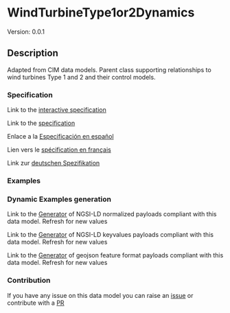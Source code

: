 # WindTurbineType1or2Dynamics
Version: 0.0.1

## Description 

Adapted from CIM data models. Parent class supporting relationships to wind turbines Type 1 and 2 and their control models.
### Specification

Link to the [interactive specification](https://swagger.lab.fiware.org/?url=https://github.com/smart-data-models/dataModel.EnergyCIM/blob/master/WindTurbineType1or2Dynamics/swagger.yaml)

Link to the [specification](https://github.com/smart-data-models/dataModel.EnergyCIM/blob/master/WindTurbineType1or2Dynamics/doc/spec.md)

Enlace a la [Especificación en español](https://github.com/smart-data-models/dataModel.EnergyCIM/blob/master/WindTurbineType1or2Dynamics/doc/spec_ES.md)

Lien vers le [spécification en français](https://github.com/smart-data-models/dataModel.EnergyCIM/blob/master/WindTurbineType1or2Dynamics/doc/spec_FR.md)

Link zur [deutschen Spezifikation](https://github.com/smart-data-models/dataModel.EnergyCIM/blob/master/WindTurbineType1or2Dynamics/doc/spec_DE.md)
### Examples
### Dynamic Examples generation

Link to the [Generator](https://smartdatamodels.org/extra/ngsi-ld_generator.php?schemaUrl=https://raw.githubusercontent.com/smart-data-models/dataModel.EnergyCIM/master/WindTurbineType1or2Dynamics/schema.json&email=info@smartdatamodels.org) of NGSI-LD normalized payloads compliant with this data model. Refresh for new values

Link to the [Generator](https://smartdatamodels.org/extra/ngsi-ld_generator_keyvalues.php?schemaUrl=https://raw.githubusercontent.com/smart-data-models/dataModel.EnergyCIM/master/WindTurbineType1or2Dynamics/schema.json&email=info@smartdatamodels.org) of NGSI-LD keyvalues payloads compliant with this data model. Refresh for new values

Link to the [Generator](https://smartdatamodels.org/extra/geojson_features_generator_v1.0.php?schemaUrl=https://raw.githubusercontent.com/smart-data-models/dataModel.EnergyCIM/master/WindTurbineType1or2Dynamics/schema.json&email=info@smartdatamodels.org) of geojson feature format payloads compliant with this data model. Refresh for new values
### Contribution

 If you have any issue on this data model you can raise an [issue](https://github.com/smart-data-models/dataModel.EnergyCIM/issues)  or contribute with a [PR](https://github.com/smart-data-models/dataModel.EnergyCIM/pulls)